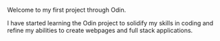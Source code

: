 Welcome to my first project through Odin.

I have started learning the Odin project to solidify my skills in coding and refine my abilities to create webpages and full stack applications.

